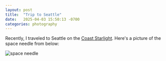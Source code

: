 ```yaml
---
layout: post
title:  "Trip to Seattle"
date:   2025-04-03 15:50:13 -0700
categories: photography
---
```


Recently, I traveled to Seattle on the [Coast Starlight](https://www.amtrak.com/coast-starlight-train). Here's a picture of the space needle from below:

![space needle](/assets/img/space_needle.jpg)